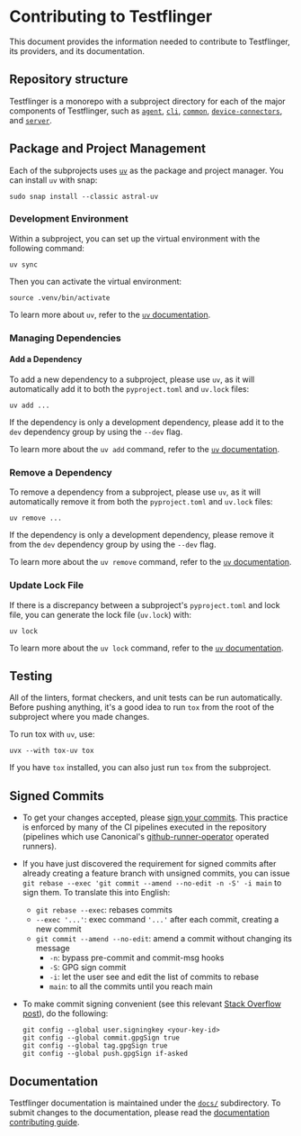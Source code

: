 # Contributing to Testflinger

This document provides the information needed to contribute to Testflinger,
its providers, and its documentation.

## Repository structure

Testflinger is a monorepo with a subproject directory for each of the major
components of Testflinger, such as [`agent`](./agent/), [`cli`](./cli/),
[`common`](./common/), [`device-connectors`](./device-connectors/), and
[`server`](./server/).

## Package and Project Management

Each of the subprojects uses [`uv`][uv] as the package and project manager.
You can install `uv` with snap:

```shell
sudo snap install --classic astral-uv
```

### Development Environment

Within a subproject, you can set up the virtual environment with the following
command:

```shell
uv sync
```

Then you can activate the virtual environment:

```shell
source .venv/bin/activate
```

To learn more about `uv`, refer to the [`uv` documentation][uv].

### Managing Dependencies

#### Add a Dependency

To add a new dependency to a subproject, please use `uv`, as
it will automatically add it to both the `pyproject.toml` and `uv.lock` files:

```shell
uv add ...
```

If the dependency is only a development dependency, please add it to the `dev`
dependency group by using the `--dev` flag.

To learn more about the `uv add` command, refer to the
[`uv` documentation][uv-add].

### Remove a Dependency

To remove a dependency from a subproject, please use `uv`, as
it will automatically remove it from both the `pyproject.toml` and `uv.lock`
files:

```shell
uv remove ...
```

If the dependency is only a development dependency, please remove it from the
`dev` dependency group by using the `--dev` flag.

To learn more about the `uv remove` command, refer to the
[`uv` documentation][uv-remove].

### Update Lock File

If there is a discrepancy between a subproject's `pyproject.toml` and lock file,
you can generate the lock file (`uv.lock`) with:

```shell
uv lock
```

To learn more about the `uv lock` command, refer to the
[`uv` documentation][uv-lock].

## Testing

All of the linters, format checkers, and unit tests can be run automatically.
Before pushing anything, it's a good idea to run `tox` from the root of the
subproject where you made changes.

To run tox with `uv`, use:

```shell
uvx --with tox-uv tox
```

If you have `tox` installed, you can also just run `tox` from the subproject.

## Signed Commits

- To get your changes accepted, please [sign your commits][signing-commits].
  This practice is enforced by many of the CI pipelines executed in the
  repository (pipelines which use Canonical's [github-runner-operator] operated
  runners).
- If you have just discovered the requirement for signed commits after already
  creating a feature branch with unsigned commits, you can issue
  `git rebase --exec 'git commit --amend --no-edit -n -S' -i main` to sign them.
  To translate this into English:
  - `git rebase --exec`: rebases commits
  - `--exec '...'`: exec command `'...'` after each commit, creating a new commit
  - `git commit --amend --no-edit`: amend a commit without changing its message
    - `-n`: bypass pre-commit and commit-msg hooks
    - `-S`: GPG sign commit
    - `-i`: let the user see and edit the list of commits to rebase
    - `main`: to all the commits until you reach main
- To make commit signing convenient (see this relevant
  [Stack Overflow post][autosign-commits]), do the following:

  ```shell
  git config --global user.signingkey <your-key-id>
  git config --global commit.gpgSign true
  git config --global tag.gpgSign true
  git config --global push.gpgSign if-asked
  ```

## Documentation

Testflinger documentation is maintained under the [`docs/`](./docs/) subdirectory.
To submit changes to the documentation, please read the [documentation contributing guide](./docs/CONTRIBUTING.md).

[uv]: https://docs.astral.sh/uv
[uv-add]: https://docs.astral.sh/uv/reference/cli/#uv-add
[uv-remove]: https://docs.astral.sh/uv/reference/cli/#uv-remove
[uv-lock]: https://docs.astral.sh/uv/reference/cli/#uv-lock
[signing-commits]: https://docs.github.com/en/authentication/managing-commit-signature-verification/signing-commits
[github-runner-operator]: https://github.com/canonical/github-runner-operator
[autosign-commits]: https://stackoverflow.com/a/70484849/504931
